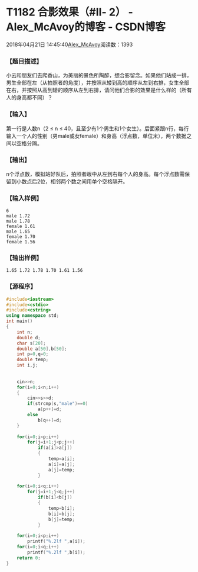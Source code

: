 # T1182	合影效果（#Ⅱ- 2） - Alex_McAvoy的博客 - CSDN博客





2018年04月21日 14:45:40[Alex_McAvoy](https://me.csdn.net/u011815404)阅读数：1393








### 【题目描述】

小云和朋友们去爬香山，为美丽的景色所陶醉，想合影留念。如果他们站成一排，男生全部在左（从拍照者的角度），并按照从矮到高的顺序从左到右排，女生全部在右，并按照从高到矮的顺序从左到右排，请问他们合影的效果是什么样的（所有人的身高都不同）？

### 【输入】

第一行是人数n（2 ≤ n ≤ 40，且至少有1个男生和1个女生）。后面紧跟n行，每行输入一个人的性别（男male或女female）和身高（浮点数，单位米），两个数据之间以空格分隔。

### 【输出】

n个浮点数，模拟站好队后，拍照者眼中从左到右每个人的身高。每个浮点数需保留到小数点后2位，相邻两个数之间用单个空格隔开。

### 【输入样例】

```
6
male 1.72
male 1.78
female 1.61
male 1.65
female 1.70
female 1.56
```

### 【输出样例】
`1.65 1.72 1.78 1.70 1.61 1.56`
### 【源程序】

```cpp
#include<iostream>
#include<cstdio>
#include<cstring>
using namespace std;
int main()
{
    int n;
    double d;
    char s[20];
    double a[50],b[50];
    int p=0,q=0;
    double temp;
    int i,j;
    
    
    cin>>n;
    for(i=0;i<n;i++)
    {
        cin>>s>>d;
        if(strcmp(s,"male")==0)
            a[p++]=d;
        else 
            b[q++]=d;
    }
    
    for(i=0;i<p;i++)
        for(j=i+1;j<p;j++)
            if(a[i]>a[j])
            {
                temp=a[i];
                a[i]=a[j];
                a[j]=temp;
            }
            
    for(i=0;i<q;i++)
        for(j=i+1;j<q;j++)
            if(b[i]<b[j])
            {
                temp=b[i];
                b[i]=b[j];
                b[j]=temp;
            }
            
    for(i=0;i<p;i++)
        printf("%.2lf ",a[i]);
    for(i=0;i<q;i++)
        printf("%.2lf ",b[i]);
    return 0;
}
```





